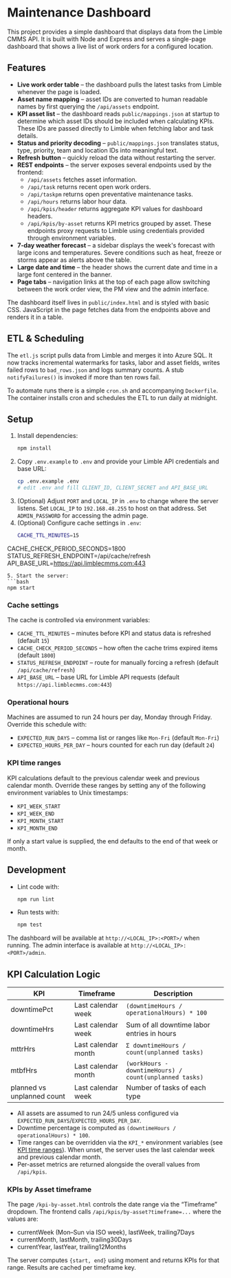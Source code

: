 # Maintenance Dashboard

This project provides a simple dashboard that displays data from the Limble CMMS
API. It is built with Node and Express and serves a single-page dashboard that
shows a live list of work orders for a configured location.

## Features

- **Live work order table** – the dashboard pulls the latest tasks from Limble
  whenever the page is loaded.
- **Asset name mapping** – asset IDs are converted to human readable names by
  first querying the `/api/assets` endpoint.
- **KPI asset list** – the dashboard reads `public/mappings.json` at startup to
  determine which asset IDs should be included when calculating KPIs. These IDs
  are passed directly to Limble when fetching labor and task details.
- **Status and priority decoding** – `public/mappings.json` translates status,
  type, priority, team and location IDs into meaningful text.
- **Refresh button** – quickly reload the data without restarting the server.
- **REST endpoints** – the server exposes several endpoints used by the
  frontend:
  - `/api/assets` fetches asset information.
  - `/api/task` returns recent open work orders.
  - `/api/taskpm` returns open preventative maintenance tasks.
  - `/api/hours` returns labor hour data.
  - `/api/kpis/header` returns aggregate KPI values for dashboard headers.
  - `/api/kpis/by-asset` returns KPI metrics grouped by asset.
  These endpoints proxy requests to Limble using credentials provided through
  environment variables.
- **7‑day weather forecast** – a sidebar displays the week's forecast with large icons and
  temperatures. Severe conditions such as heat, freeze or storms appear as alerts above the table.
- **Large date and time** – the header shows the current date and time in a large
  font centered in the banner.
- **Page tabs** – navigation links at the top of each page allow switching between
  the work order view, the PM view and the admin interface.

The dashboard itself lives in `public/index.html` and is styled with basic CSS.
JavaScript in the page fetches data from the endpoints above and renders it in a
table.

## ETL & Scheduling

The `etl.js` script pulls data from Limble and merges it into Azure SQL. It now
tracks incremental watermarks for tasks, labor and asset fields, writes failed
rows to `bad_rows.json` and logs summary counts. A stub `notifyFailures()` is
invoked if more than ten rows fail.

To automate runs there is a simple `cron.sh` and accompanying `Dockerfile`. The
container installs cron and schedules the ETL to run daily at midnight.

## Setup

1. Install dependencies:
   ```bash
   npm install
   ```
2. Copy `.env.example` to `.env` and provide your Limble API credentials and base URL:
   ```bash
   cp .env.example .env
   # edit .env and fill CLIENT_ID, CLIENT_SECRET and API_BASE_URL
   ```
3. (Optional) Adjust `PORT` and `LOCAL_IP` in `.env` to change where the server listens. Set `LOCAL_IP` to `192.168.48.255` to host on that address. Set `ADMIN_PASSWORD` for accessing the admin page.
4. (Optional) Configure cache settings in `.env`:
   ```bash
   CACHE_TTL_MINUTES=15
 CACHE_CHECK_PERIOD_SECONDS=1800
 STATUS_REFRESH_ENDPOINT=/api/cache/refresh
 API_BASE_URL=https://api.limblecmms.com:443
   ```
5. Start the server:
   ```bash
   npm start
   ```

### Cache settings
The cache is controlled via environment variables:
- `CACHE_TTL_MINUTES` – minutes before KPI and status data is refreshed (default `15`)
- `CACHE_CHECK_PERIOD_SECONDS` – how often the cache trims expired items (default `1800`)
- `STATUS_REFRESH_ENDPOINT` – route for manually forcing a refresh (default `/api/cache/refresh`)
- `API_BASE_URL` – base URL for Limble API requests (default `https://api.limblecmms.com:443`)

### Operational hours
Machines are assumed to run 24 hours per day, Monday through Friday. Override this schedule with:

- `EXPECTED_RUN_DAYS` – comma list or ranges like `Mon-Fri` (default `Mon-Fri`)
- `EXPECTED_HOURS_PER_DAY` – hours counted for each run day (default `24`)

### KPI time ranges
KPI calculations default to the previous calendar week and previous calendar month. Override
these ranges by setting any of the following environment variables to Unix timestamps:

- `KPI_WEEK_START`
- `KPI_WEEK_END`
- `KPI_MONTH_START`
- `KPI_MONTH_END`

If only a start value is supplied, the end defaults to the end of that week or month.

## Development

- Lint code with:
  ```bash
  npm run lint
  ```
- Run tests with:
  ```bash
  npm test
  ```

The dashboard will be available at `http://<LOCAL_IP>:<PORT>/` when running.
The admin interface is available at `http://<LOCAL_IP>:<PORT>/admin`.

## KPI Calculation Logic

| KPI | Timeframe | Description |
|-----|-----------|-------------|
| downtimePct | Last calendar week | `(downtimeHours / operationalHours) * 100` |
| downtimeHrs | Last calendar week | Sum of all downtime labor entries in hours |
| mttrHrs | Last calendar month | `Σ downtimeHours / count(unplanned tasks)` |
| mtbfHrs | Last calendar month | `(workHours - downtimeHours) / count(unplanned tasks)` |
| planned vs unplanned count | Last calendar week | Number of tasks of each type |

* All assets are assumed to run 24/5 unless configured via `EXPECTED_RUN_DAYS`/`EXPECTED_HOURS_PER_DAY`.
* Downtime percentage is computed as `(downtimeHours / operationalHours) * 100`.
* Time ranges can be overridden via the `KPI_*` environment variables
  (see [KPI time ranges](#kpi-time-ranges)). When unset, the server uses the
  last calendar week and previous calendar month.
* Per-asset metrics are returned alongside the overall values from `/api/kpis`.

### KPIs by Asset timeframe
The page `/kpi-by-asset.html` controls the date range via the “Timeframe” dropdown.
The frontend calls `/api/kpis/by-asset?timeframe=...` where the values are:
- currentWeek (Mon–Sun via ISO week), lastWeek, trailing7Days
- currentMonth, lastMonth, trailing30Days
- currentYear, lastYear, trailing12Months

The server computes `{start, end}` using moment and returns KPIs for that range.
Results are cached per timeframe key.
